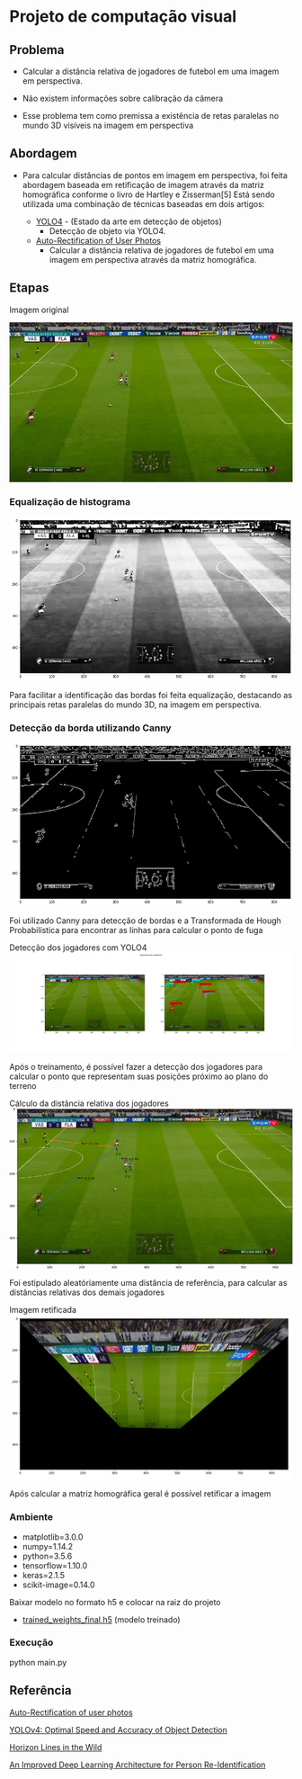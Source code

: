# Projeto de computação visual
## Problema
- Calcular a distância relativa de jogadores de futebol em uma imagem em perspectiva.

- Não existem informações sobre calibração da câmera

- Esse problema tem como premissa a existência de retas paralelas no mundo 3D visíveis na imagem em perspectiva
## Abordagem

- Para calcular distâncias de pontos em imagem em perspectiva, foi feita abordagem baseada em retificação de imagem através da matriz homográfica conforme o livro de Hartley e  Zisserman[5]
Está sendo utilizada uma combinação de técnicas baseadas em dois artigos:

    - [YOLO4](https://arxiv.org/pdf/2004.10934.pdf) - (Estado da arte em detecção de objetos)
        - Detecção de objeto via YOLO4.
    - [Auto-Rectification of User Photos](https://static.googleusercontent.com/media/research.google.com/en//pubs/archive/42532.pdf)
        - Calcular a distância relativa de jogadores de futebol em uma imagem em perspectiva através da matriz homográfica.

## Etapas
Imagem original

![Test Image 6](imagens/jogo_mp4_950.jpg)

### Equalização de histograma

![Test Image 6](imagens/950_eq_hist.png)

Para facilitar a identificação das bordas foi feita equalização, destacando as principais retas paralelas do mundo 3D, na imagem em perspectiva.

### Detecção da borda utilizando Canny

![Test Image 6](imagens/950_canny.png)

Foi utilizado Canny para detecção de bordas e a Transformada de Hough Probabilística para encontrar as linhas para calcular o ponto de fuga

Detecção dos jogadores com YOLO4
![Test Image 6](imagens/950_detec.png)

Após o treinamento, é possível fazer a detecção dos jogadores para calcular o ponto que representam suas posições próximo ao plano do terreno

Cálculo da distância relativa dos jogadores
![Test Image 6](imagens/950.png)

Foi estipulado aleatóriamente uma distância de referência, para calcular as distâncias relativas dos demais jogadores

Imagem retificada
![Test Image 6](imagens/950_ret.png)

Após calcular a matriz homográfica geral é possível retificar a imagem

### Ambiente
- matplotlib=3.0.0
- numpy=1.14.2
- python=3.5.6
- tensorflow=1.10.0
- keras=2.1.5
- scikit-image=0.14.0

Baixar modelo no formato h5 e colocar na raiz do projeto
- [trained_weights_final.h5](https://drive.google.com/file/d/1qjungHMO8nIpct2ajT3wnIVOGZIYWlmC/view?usp=sharing) (modelo treinado)

### Execução
python main.py

## Referência

[Auto-Rectification of user photos](https://static.googleusercontent.com/media/research.google.com/en//pubs/archive/42532.pdf)

[YOLOv4: Optimal Speed and Accuracy of Object Detection](https://arxiv.org/pdf/2004.10934.pdf)

[Horizon Lines in the Wild](http://www.bmva.org/bmvc/2016/papers/paper020/index.html)

[An Improved Deep Learning Architecture for Person Re-Identification](http://openaccess.thecvf.com/content_cvpr_2015/papers/Ahmed_An_Improved_Deep_2015_CVPR_paper.pdf)
